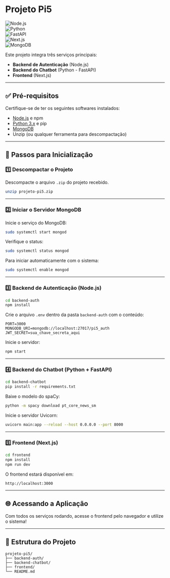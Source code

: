 # Projeto Pi5  
![Node.js](https://img.shields.io/badge/Node.js-18+-green.svg)  
![Python](https://img.shields.io/badge/Python-3.8+-blue.svg)  
![FastAPI](https://img.shields.io/badge/FastAPI-0.100+-brightgreen.svg)  
![Next.js](https://img.shields.io/badge/Next.js-14+-black.svg)  
![MongoDB](https://img.shields.io/badge/MongoDB-6.0+-lightgreen.svg)   

Este projeto integra três serviços principais:
- **Backend de Autenticação** (Node.js)
- **Backend do Chatbot** (Python - FastAPI)
- **Frontend** (Next.js)

---

## ✅ Pré-requisitos

Certifique-se de ter os seguintes softwares instalados:
- [Node.js](https://nodejs.org/) e npm
- [Python 3.x](https://www.python.org/) e pip
- [MongoDB](https://www.mongodb.com/)
- Unzip (ou qualquer ferramenta para descompactação)

---

## 🚀 Passos para Inicialização

### 1️⃣ Descompactar o Projeto

Descompacte o arquivo `.zip` do projeto recebido.
```bash
unzip projeto-pi5.zip
```

---

### 2️⃣ Iniciar o Servidor MongoDB

Inicie o serviço do MongoDB:
```bash
sudo systemctl start mongod
```

Verifique o status:
```bash
sudo systemctl status mongod
```

Para iniciar automaticamente com o sistema:
```bash
sudo systemctl enable mongod
```

---

### 3️⃣ Backend de Autenticação (Node.js)

```bash
cd backend-auth
npm install
```

Crie o arquivo `.env` dentro da pasta `backend-auth` com o conteúdo:
```env
PORT=3000
MONGODB_URI=mongodb://localhost:27017/pi5_auth
JWT_SECRET=sua_chave_secreta_aqui
```

Inicie o servidor:
```bash
npm start
```

---

### 4️⃣ Backend do Chatbot (Python + FastAPI)

```bash
cd backend-chatbot
pip install -r requirements.txt
```

Baixe o modelo do spaCy:
```bash
python -m spacy download pt_core_news_sm
```

Inicie o servidor Uvicorn:
```bash
uvicorn main:app --reload --host 0.0.0.0 --port 8000
```

---

### 5️⃣ Frontend (Next.js)

```bash
cd frontend
npm install
npm run dev
```

O frontend estará disponível em:
```
http://localhost:3000
```

---

## 🌐 Acessando a Aplicação

Com todos os serviços rodando, acesse o frontend pelo navegador e utilize o sistema!

---

## 📂 Estrutura do Projeto

```
projeto-pi5/
├── backend-auth/
├── backend-chatbot/
├── frontend/
└── README.md
```
